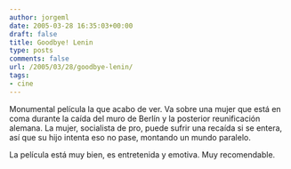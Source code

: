 ```yaml
---
author: jorgeml
date: 2005-03-28 16:35:03+00:00
draft: false
title: Goodbye! Lenin
type: posts
comments: false
url: /2005/03/28/goodbye-lenin/
tags:
- cine
---
```


Monumental película la que acabo de ver. Va sobre una mujer que está en coma durante la caída del muro de Berlín y la posterior reunificación alemana. La mujer, socialista de pro, puede sufrir una recaída si se entera, así que su hijo intenta eso no pase, montando un mundo paralelo.

La película está muy bien, es entretenida y emotiva. Muy recomendable.

